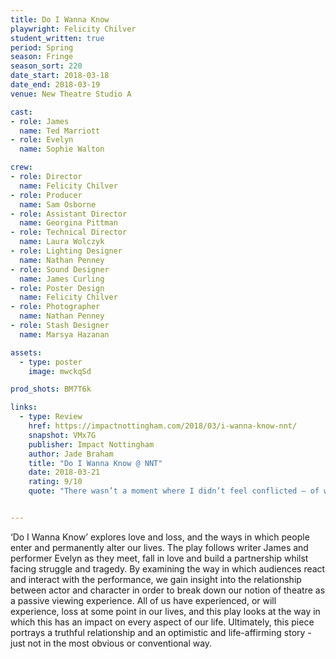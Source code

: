 ```yaml
---
title: Do I Wanna Know
playwright: Felicity Chilver
student_written: true
period: Spring
season: Fringe
season_sort: 220
date_start: 2018-03-18
date_end: 2018-03-19
venue: New Theatre Studio A

cast:
- role: James
  name: Ted Marriott
- role: Evelyn
  name: Sophie Walton

crew:
- role: Director
  name: Felicity Chilver
- role: Producer
  name: Sam Osborne
- role: Assistant Director
  name: Georgina Pittman
- role: Technical Director
  name: Laura Wolczyk
- role: Lighting Designer
  name: Nathan Penney
- role: Sound Designer
  name: James Curling
- role: Poster Design
  name: Felicity Chilver
- role: Photographer
  name: Nathan Penney
- role: Stash Designer
  name: Marsya Hazanan

assets:
  - type: poster
    image: mwckqSd

prod_shots: BM7T6k

links:
  - type: Review
    href: https://impactnottingham.com/2018/03/i-wanna-know-nnt/
    snapshot: VMx7G
    publisher: Impact Nottingham
    author: Jade Braham
    title: "Do I Wanna Know @ NNT"
    date: 2018-03-21
    rating: 9/10
    quote: "There wasn’t a moment where I didn’t feel conflicted – of wanting to laugh but also cry out in sympathy and solidarity. It was excellent and one of the best plays I’ve seen at NNT."


---
```


‘Do I Wanna Know’ explores love and loss, and the ways in which people enter and permanently alter our lives.
The play follows writer James and performer Evelyn as they meet, fall in love and build a partnership whilst facing struggle and tragedy. By examining the way in which audiences react and interact with the performance, we gain insight into the relationship between actor and character in order to break down our notion of theatre as a passive viewing experience. All of us have experienced, or will experience, loss at some point in our lives, and this play looks at the way in which this has an impact on every aspect of our life. Ultimately, this piece portrays a truthful relationship and an optimistic and life-affirming story - just not in the most obvious or conventional way.
